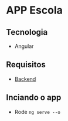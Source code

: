 # APP Escola
## Tecnologia
- Angular

## Requisitos
- [Backend](https://github.com/Fluk-Code/API-School)

## Inciando o app
- Rode `ng serve --o`

